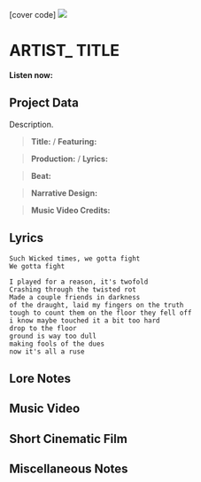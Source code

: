 [cover code] ![](57175019_319474918741616_8502199518755923887_n.jpg)

# ARTIST_ TITLE

**Listen now:** 

## Project Data

Description.

> **Title:**  / **Featuring:** 

> **Production:**  / **Lyrics:** 

> **Beat:**

> **Narrative Design:**

> **Music Video Credits:**


## Lyrics

```
Such Wicked times, we gotta fight
We gotta fight 

I played for a reason, it's twofold
Crashing through the twisted rot
Made a couple friends in darkness
of the draught, laid my fingers on the truth
tough to count them on the floor they fell off
i know maybe touched it a bit too hard 
drop to the floor 
ground is way too dull
making fools of the dues
now it's all a ruse

```

## Lore Notes

## Music Video

## Short Cinematic Film

## Miscellaneous Notes
